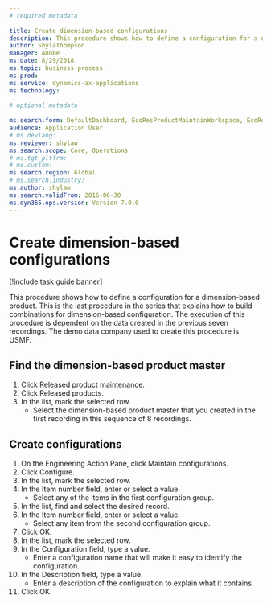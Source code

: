 ```yaml
--- 
# required metadata 
 
title: Create dimension-based configurations
description: This procedure shows how to define a configuration for a dimension-based product. 
author: ShylaThompson
manager: AnnBe 
ms.date: 8/29/2018
ms.topic: business-process 
ms.prod:  
ms.service: dynamics-ax-applications 
ms.technology:  
 
# optional metadata 
 
ms.search.form: DefaultDashboard, EcoResProductMaintainWorkspace, EcoResProductOpenCasesFormPart, EcoResProductDetailsExtended, EcoResDimensionBasedConfiguration, ConfigChooseFromRoute, ConfigChooseFromGroup, ConfigChoiceApprove   
audience: Application User 
# ms.devlang:  
ms.reviewer: shylaw
ms.search.scope: Core, Operations 
# ms.tgt_pltfrm:  
# ms.custom:  
ms.search.region: Global
# ms.search.industry: 
ms.author: shylaw
ms.search.validFrom: 2016-06-30 
ms.dyn365.ops.version: Version 7.0.0 
---
```

# Create dimension-based configurations

[!include [task guide banner](../../includes/task-guide-banner.md)]

This procedure shows how to define a configuration for a dimension-based product. This is the last procedure in the series that explains how to build combinations for dimension-based configuration. The execution of this procedure is dependent on the data created in the previous seven recordings. The demo data company used to create this procedure is USMF.


## Find the dimension-based product master
1. Click Released product maintenance.
2. Click Released products.
3. In the list, mark the selected row.
    * Select the dimension-based product master that you created in the first recording in this sequence of 8 recordings.  

## Create configurations
1. On the Engineering Action Pane, click Maintain configurations.
2. Click Configure.
3. In the list, mark the selected row.
4. In the Item number field, enter or select a value.
    * Select any of the items in the first configuration group.  
5. In the list, find and select the desired record.
6. In the Item number field, enter or select a value.
    * Select any item from the second configuration group.  
7. Click OK.
8. In the list, mark the selected row.
9. In the Configuration field, type a value.
    * Enter a configuration name that will make it easy to identify the configuration.  
10. In the Description field, type a value.
    * Enter a description of the configuration to explain what it contains.  
11. Click OK.


